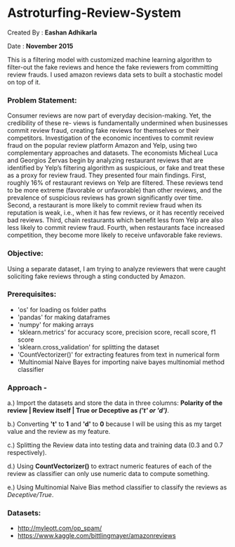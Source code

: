 # Astroturfing-Review-System

Created By : **Eashan Adhikarla**

Date       : **November 2015**

This is a filtering model with customized machine learning algorithm to filter-out the fake reviews and hence the fake reviewers from committing review frauds. I used amazon reviews data sets to built a stochastic model on top of it.

### Problem Statement:
Consumer reviews are now part of everyday decision-making. Yet, the credibility of these re- views is fundamentally undermined when businesses commit review fraud, creating fake reviews for themselves or their competitors. Investigation of the economic incentives to commit review fraud on the popular review platform Amazon and Yelp, using two complementary approaches and datasets. The economists Micheal Luca and Georgios Zervas begin by analyzing restaurant reviews that are identified by Yelp’s filtering algorithm as suspicious, or fake and treat these as a proxy for review fraud. They presented four main findings. First, roughly 16% of restaurant reviews on Yelp are filtered. These reviews tend to be more extreme (favorable or unfavorable) than other reviews, and the prevalence of suspicious reviews has grown significantly over time. Second, a restaurant is more likely to commit review fraud when its reputation is weak, i.e., when it has few reviews, or it has recently received bad reviews. Third, chain restaurants which benefit less from Yelp are also less likely to commit review fraud. Fourth, when restaurants face increased competition, they become more likely to receive unfavorable fake reviews. 

### Objective:
Using a separate dataset, I am trying to analyze reviewers that were caught soliciting fake reviews through a sting conducted by Amazon. 

### Prerequisites:

* 'os' for loading os folder paths
* 'pandas' for making dataframes
* 'numpy' for making arrays
* 'sklearn.metrics' for accuracy score, precision score, recall score, f1 score
* 'sklearn.cross_validation' for splitting the dataset
* 'CountVectorizer()' for extracting features from text in numerical form
* 'Multinomial Naive Bayes for importing naive bayes multinomial method classifier

### Approach -

a.) Import the datasets and store the data in three columns: **Polarity of the review | Review itself | True or Deceptive as _('t' or 'd')_**.

b.) Converting **'t'** to **1** and **'d'** to **0** because I will be using this as my target value and the review as my feature.

c.) Splitting the Review data into testing data and training data (0.3 and 0.7 respectively).

d.) Using **CountVectorizer()** to extract numeric features of each of the review as classifier can only use numeric data to compute something.

e.) Using Multinomial Naive Bias method classifier to classify the reviews as _Deceptive/True_.

### Datasets: 
* http://myleott.com/op_spam/
* https://www.kaggle.com/bittlingmayer/amazonreviews
